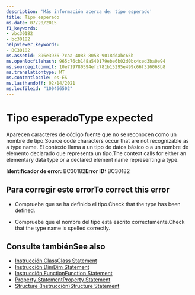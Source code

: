 ```yaml
---
description: 'Más información acerca de: tipo esperado'
title: Tipo esperado
ms.date: 07/20/2015
f1_keywords:
- vbc30182
- bc30182
helpviewer_keywords:
- BC30182
ms.assetid: 896e3936-7caa-4083-8058-9018ddabc65b
ms.openlocfilehash: 965c76cb148a540179ebe6b02d0bc4ced3ba0e94
ms.sourcegitcommit: 10e719780594efc781b15295e499c66f316068b8
ms.translationtype: MT
ms.contentlocale: es-ES
ms.lasthandoff: 02/14/2021
ms.locfileid: "100466502"
---
```

# <a name="type-expected"></a><span data-ttu-id="54072-103">Tipo esperado</span><span class="sxs-lookup"><span data-stu-id="54072-103">Type expected</span></span>

<span data-ttu-id="54072-104">Aparecen caracteres de código fuente que no se reconocen como un nombre de tipo.</span><span class="sxs-lookup"><span data-stu-id="54072-104">Source code characters occur that are not recognizable as a type name.</span></span> <span data-ttu-id="54072-105">El contexto llama a un tipo de datos básico o a un nombre de elemento declarado que representa un tipo.</span><span class="sxs-lookup"><span data-stu-id="54072-105">The context calls for either an elementary data type or a declared element name representing a type.</span></span>  
  
 <span data-ttu-id="54072-106">**Identificador de error:** BC30182</span><span class="sxs-lookup"><span data-stu-id="54072-106">**Error ID:** BC30182</span></span>  
  
## <a name="to-correct-this-error"></a><span data-ttu-id="54072-107">Para corregir este error</span><span class="sxs-lookup"><span data-stu-id="54072-107">To correct this error</span></span>  
  
- <span data-ttu-id="54072-108">Compruebe que se ha definido el tipo.</span><span class="sxs-lookup"><span data-stu-id="54072-108">Check that the type has been defined.</span></span>  
  
- <span data-ttu-id="54072-109">Compruebe que el nombre del tipo está escrito correctamente.</span><span class="sxs-lookup"><span data-stu-id="54072-109">Check that the type name is spelled correctly.</span></span>  
  
## <a name="see-also"></a><span data-ttu-id="54072-110">Consulte también</span><span class="sxs-lookup"><span data-stu-id="54072-110">See also</span></span>

- [<span data-ttu-id="54072-111">Instrucción Class</span><span class="sxs-lookup"><span data-stu-id="54072-111">Class Statement</span></span>](../language-reference/statements/class-statement.md)
- [<span data-ttu-id="54072-112">Instrucción Dim</span><span class="sxs-lookup"><span data-stu-id="54072-112">Dim Statement</span></span>](../language-reference/statements/dim-statement.md)
- [<span data-ttu-id="54072-113">Instrucción Function</span><span class="sxs-lookup"><span data-stu-id="54072-113">Function Statement</span></span>](../language-reference/statements/function-statement.md)
- [<span data-ttu-id="54072-114">Property Statement</span><span class="sxs-lookup"><span data-stu-id="54072-114">Property Statement</span></span>](../language-reference/statements/property-statement.md)
- [<span data-ttu-id="54072-115">Structure (Instrucción)</span><span class="sxs-lookup"><span data-stu-id="54072-115">Structure Statement</span></span>](../language-reference/statements/structure-statement.md)
